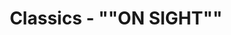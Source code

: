---
id: 1758593024562udwbkwr25
title: "Classics - \"\"ON SIGHT\"\""
url: https://jamalcassim.com/tag/classics/
tags: ["aesthetics", "saving the world", "blog"]
createdAt: 2025-09-23T02:03:44.548Z
updatedAt: 2025-09-23T02:03:44.978Z
---